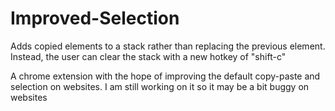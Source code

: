 # Improved-Selection

Adds copied elements to a stack rather than replacing the previous element. Instead, the user can clear the stack with a new hotkey of "shift-c"

A chrome extension with the hope of improving the default copy-paste and selection on websites. I am still working on it so it may be a bit buggy on websites
